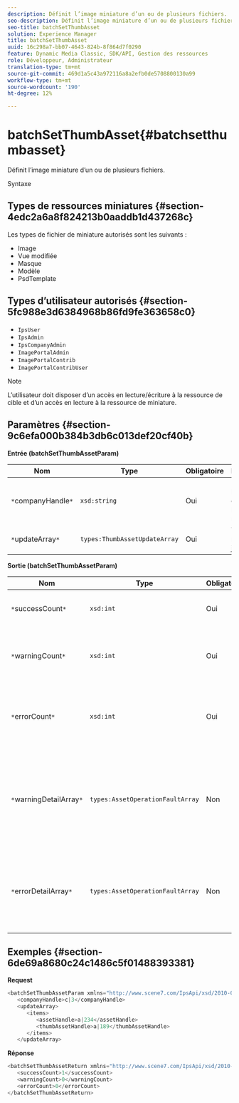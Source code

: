 ```yaml
---
description: Définit l’image miniature d’un ou de plusieurs fichiers.
seo-description: Définit l’image miniature d’un ou de plusieurs fichiers.
seo-title: batchSetThumbAsset
solution: Experience Manager
title: batchSetThumbAsset
uuid: 16c298a7-bb07-4643-824b-8f864d7f0290
feature: Dynamic Media Classic, SDK/API, Gestion des ressources
role: Développeur, Administrateur
translation-type: tm+mt
source-git-commit: 469d1a5c43a972116a8a2efb0de5708800130a99
workflow-type: tm+mt
source-wordcount: '190'
ht-degree: 12%

---
```



# batchSetThumbAsset{#batchsetthumbasset}

Définit l’image miniature d’un ou de plusieurs fichiers.

Syntaxe

## Types de ressources miniatures {#section-4edc2a6a8f824213b0aaddb1d437268c}

Les types de fichier de miniature autorisés sont les suivants :

* Image
* Vue modifiée
* Masque
* Modèle
* PsdTemplate

## Types d’utilisateur autorisés {#section-5fc988e3d6384968b86fd9fe363658c0}

* `IpsUser`
* `IpsAdmin`
* `IpsCompanyAdmin`
* `ImagePortalAdmin`
* `ImagePortalContrib`
* `ImagePortalContribUser`

>[!NOTE]
>
>L’utilisateur doit disposer d’un accès en lecture/écriture à la ressource de cible et d’un accès en lecture à la ressource de miniature.

## Paramètres {#section-9c6efa000b384b3db6c013def20cf40b}

**Entrée (batchSetThumbAssetParam)**

| Nom | Type | Obligatoire | Description |
|---|---|---|---|
| `*`companyHandle`*` | `xsd:string` | Oui | Poignée de la société contenant les ressources. |
| `*`updateArray`*` | `types:ThumbAssetUpdateArray` | Oui | Tableau de mises à jour. |

**Sortie (batchSetThumbAssetParam)**

| Nom | Type | Obligatoire | Description |
|---|---|---|---|
| `*`successCount`*` | `xsd:int` | Oui | Nombre de miniatures définies avec succès. |
| `*`warningCount`*` | `xsd:int` | Oui | Nombre d’avertissements générés lorsque l’opération tentait de définir les miniatures. |
| `*`errorCount`*` | `xsd:int` | Oui | Nombre d’erreurs générées lorsque l’opération tentait de définir les miniatures. |
| `*`warningDetailArray`*` | `types:AssetOperationFaultArray` | Non | Tableau des détails associés aux ressources qui ont généré des avertissements lorsque l’opération tentait d’appliquer les mises à jour. |
| `*`errorDetailArray`*` | `types:AssetOperationFaultArray` | Non | Tableau des détails associés aux ressources qui ont généré des erreurs lorsque l’opération a tenté d’appliquer les mises à jour. |

## Exemples {#section-6de69a8680c24c1486c5f01488393381}

**Request**

```java
<batchSetThumbAssetParam xmlns="http://www.scene7.com/IpsApi/xsd/2010-01-31">
   <companyHandle>c|3</companyHandle>
   <updateArray>
      <items>
         <assetHandle>a|234</assetHandle>
         <thumbAssetHandle>a|189</thumbAssetHandle>
      </items>
   </updateArray>
```

**Réponse**

```java
<batchSetThumbAssetReturn xmlns="http://www.scene7.com/IpsApi/xsd/2010-01-31">
   <successCount>1</successCount>
   <warningCount>0</warningCount>
   <errorCount>0</errorCount>
</batchSetThumbAssetReturn>
```

